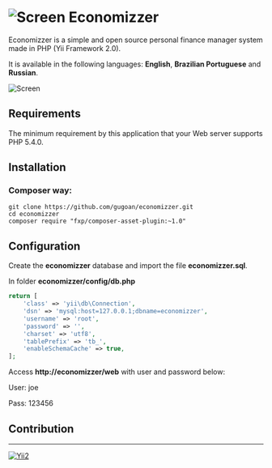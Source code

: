 ![Screen](https://raw.github.com/gugoan/economizzer/master/web/images/favicon-32x32.png) Economizzer
=================================

Economizzer is a simple and open source personal finance manager system made in PHP (Yii Framework 2.0).

It is available in the following languages: **English**, **Brazilian Portuguese** and **Russian**.

![Screen](https://raw.github.com/gugoan/economizzer/master/web/images/screen.png)



Requirements
------------

The minimum requirement by this application that your Web server supports PHP 5.4.0.


Installation
------------

### Composer way: 
~~~
git clone https://github.com/gugoan/economizzer.git
cd economizzer
composer require "fxp/composer-asset-plugin:~1.0"
~~~


Configuration
-------------

Create the **economizzer** database and import the file **economizzer.sql**.

In folder **economizzer/config/db.php**

```php
return [
    'class' => 'yii\db\Connection',
    'dsn' => 'mysql:host=127.0.0.1;dbname=economizzer',
    'username' => 'root',
    'password' => '',
    'charset' => 'utf8',
    'tablePrefix' => 'tb_',
    'enableSchemaCache' => true,
];
```

Access **http://economizzer/web** with user and password below:

User: joe

Pass: 123456


Contribution
-------------


-------------

[![Yii2](https://img.shields.io/badge/Powered_by-Yii_Framework-green.svg?style=flat)](http://www.yiiframework.com/)
